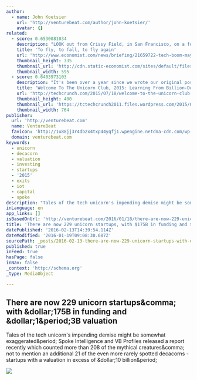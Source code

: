 ```yaml
---
author:
  - name: John Koetsier
    url: 'http://venturebeat.com/author/john-koetsier/'
    avatar: {}
related:
  - score: 0.6530081034
    description: "LOOK out from Crissy Field, in San Francisco, on a fog-free day and chances are you will see some technology entrepreneurs leaping into the sky. The hybrid sport of kitesurfing has become a favourite pastime of the Bay Area's startup crowd."
    title: 'To fly, to fall, to fly again'
    url: 'http://www.economist.com/news/briefing/21659722-tech-boom-may-get-bumpy-it-will-not-end-repeat-dotcom-crash-fly'
    thumbnail_height: 335
    thumbnail_url: 'http://cdn.static-economist.com/sites/default/files/images/print-edition/20150725_FBP001_1.jpg'
    thumbnail_width: 595
  - score: 0.6403973103
    description: "It's been over a year since we wrote our original post sharing our analysis of the last decade's most successful U.S.-based, venture-backed tech companies. As we wrote in our original post - many entrepreneurs, and the venture investors who back them, seek to build big, impactful companies valued at a billion dollars or more."
    title: 'Welcome To The Unicorn Club, 2015: Learning From Billion-Dollar Companies'
    url: 'http://techcrunch.com/2015/07/18/welcome-to-the-unicorn-club-2015-learning-from-billion-dollar-companies/'
    thumbnail_height: 400
    thumbnail_url: 'https://tctechcrunch2011.files.wordpress.com/2015/07/paper-unicorns.png?w=764&h=400&crop=1'
    thumbnail_width: 764
publisher:
  url: 'http://venturebeat.com'
  name: VentureBeat
  favicon: 'http://1u88jj3r4db2x4txp44yqfj1.wpengine.netdna-cdn.com/wp-content/themes/vbnews/img/favicon.ico'
  domain: venturebeat.com
keywords:
  - unicorn
  - decacorn
  - valuation
  - investing
  - startups
  - '2015'
  - exits
  - iot
  - capital
  - spoke
description: "Tales of the tech unicorn's impending demise might be somewhat exaggerated. Spoke Intelligence and VB Profiles released a report recently which counted more than 208 of the mythical creatures, not to mention an additional 21 of the even more rarely spotted decacorns - startups with a valuation in excess of $10 billion."
inLanguage: en
app_links: []
isBasedOnUrl: 'http://venturebeat.com/2016/01/18/there-are-now-229-unicorn-startups-with-175b-in-funding-and-1-3b-valuation/'
title: 'There are now 229 unicorn startups, with $175B in funding and $1.3B valuation'
datePublished: '2016-02-13T14:39:54.114Z'
dateModified: '2016-01-19T09:08:30.687Z'
sourcePath: _posts/2016-02-13-there-are-now-229-unicorn-startups-with-dollar175b-in-funding-an.md
published: true
inFeed: true
hasPage: false
inNav: false
_context: 'http://schema.org'
_type: MediaObject

---
```

<article style=""><h1>There are now 229 unicorn startups&amp;comma; with &amp;dollar;175B in funding and &amp;dollar;1&amp;period;3B valuation</h1><p>Tales of the tech unicorn's impending demise might be somewhat exaggerated&amp;period; Spoke Intelligence and VB Profiles released a report recently which counted more than 208 of the mythical creatures&amp;comma; not to mention an additional 21 of the even more rarely spotted decacorns - startups with a valuation in excess of &amp;dollar;10 billion&amp;period;</p><img src="http://1u88jj3r4db2x4txp44yqfj1.wpengine.netdna-cdn.com/wp-content/uploads/2016/01/Screen-Shot-2016-01-17-at-10.36.25-PM-780x562.png" /></article>
